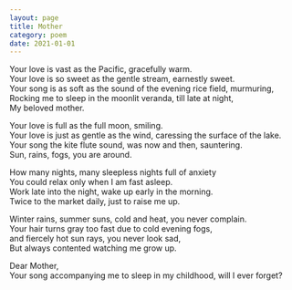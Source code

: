 ```yaml
---
layout: page
title: Mother
category: poem
date: 2021-01-01
---
```


Your love is vast as the Pacific, gracefully warm. \
Your love is so sweet as the gentle stream, earnestly sweet.\
Your song is as soft as the sound of the evening rice field, murmuring,\
Rocking me to sleep in the moonlit veranda, till late at night,\
My beloved mother.

Your love is full as the full moon, smiling.\
Your love is just as gentle as the wind, caressing the surface of the lake.\
Your song the kite flute sound, was now and then, sauntering.\
Sun, rains, fogs, you are around.

How many nights, many sleepless nights full of anxiety\
You could relax only when I am fast asleep. \
Work late into the night, wake up early in the morning.\
Twice to the market daily, just to raise me up.

Winter rains, summer suns, cold   and heat, you never complain. \
Your hair turns gray too fast due to cold evening fogs,\
and fiercely hot sun rays, you never look sad,\
But always contented watching me grow up.

Dear Mother, \
Your song accompanying me to sleep in my childhood, will I ever forget?